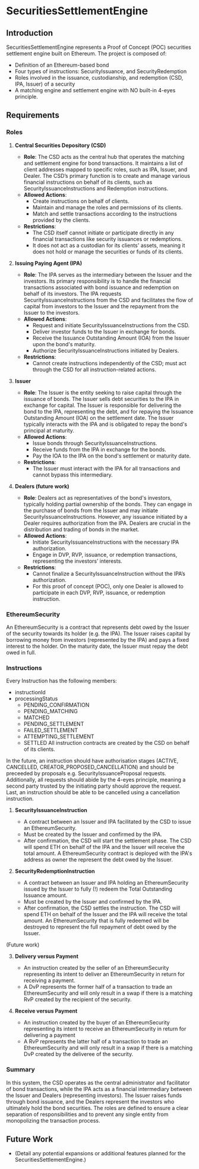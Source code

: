 # SecuritiesSettlementEngine

## Introduction

SecuritiesSettlementEngine represents a Proof of Concept (POC) securities settlement engine built on Ethereum. The project is composed of:

- Definition of an Ethereum-based bond
- Four types of instructions: SecurityIssuance, and SecurityRedemption
- Roles involved in the issuance, custodianship, and redemption (CSD, IPA, Issuer) of a security
- A matching engine and settlement engine with NO built-in 4-eyes principle.

## Requirements

### Roles

1. **Central Securities Depository (CSD)**
   - **Role**: The CSD acts as the central hub that operates the matching and settlement engine for bond transactions. It maintains a list of client addresses mapped to specific roles, such as IPA, Issuer, and Dealer. The CSD’s primary function is to create and manage various financial instructions on behalf of its clients, such as SecurityIssuanceInstructions and Redemption instructions.
   - **Allowed Actions**:
     - Create instructions on behalf of clients.
     - Maintain and manage the roles and permissions of its clients.
     - Match and settle transactions according to the instructions provided by the clients.
   - **Restrictions**:
     - The CSD itself cannot initiate or participate directly in any financial transactions like security issuances or redemptions.
     - It does not act as a custodian for its clients' assets, meaning it does not hold or manage the securities or funds of its clients.

2. **Issuing Paying Agent (IPA)**
   - **Role**: The IPA serves as the intermediary between the Issuer and the investors. Its primary responsibility is to handle the financial transactions associated with bond issuance and redemption on behalf of its investors. The IPA requests SecurityIssuanceInstructions from the CSD and facilitates the flow of capital from investors to the Issuer and the repayment from the Issuer to the investors.
   - **Allowed Actions**:
     - Request and initiate SecurityIssuanceInstructions from the CSD.
     - Deliver investor funds to the Issuer in exchange for bonds.
     - Receive the Issuance Outstanding Amount (IOA) from the Issuer upon the bond's maturity.
     - Authorize SecurityIssuanceInstructions initiated by Dealers.
   - **Restrictions**:
     - Cannot create instructions independently of the CSD; must act through the CSD for all instruction-related actions.

3. **Issuer**
   - **Role**: The Issuer is the entity seeking to raise capital through the issuance of bonds. The Issuer sells debt securities to the IPA in exchange for capital. The Issuer is responsible for delivering the bond to the IPA, representing the debt, and for repaying the Issuance Outstanding Amount (IOA) on the settlement date. The Issuer typically interacts with the IPA and is obligated to repay the bond's principal at maturity.
   - **Allowed Actions**:
     - Issue bonds through SecurityIssuanceInstructions.
     - Receive funds from the IPA in exchange for the bonds.
     - Pay the IOA to the IPA on the bond's settlement or maturity date.
   - **Restrictions**:
     - The Issuer must interact with the IPA for all transactions and cannot bypass this intermediary.

4. **Dealers (future work)**
   - **Role**: Dealers act as representatives of the bond's investors, typically holding partial ownership of the bonds. They can engage in the purchase of bonds from the Issuer and may initiate SecurityIssuanceInstructions. However, any issuance initiated by a Dealer requires authorization from the IPA. Dealers are crucial in the distribution and trading of bonds in the market.
   - **Allowed Actions**:
     - Initiate SecurityIssuanceInstructions with the necessary IPA authorization.
     - Engage in DVP, RVP, issuance, or redemption transactions, representing the investors’ interests.
   - **Restrictions**:
     - Cannot finalize a SecurityIssuanceInstruction without the IPA’s authorization.
     - For this proof of concept (POC), only one Dealer is allowed to participate in each DVP, RVP, issuance, or redemption instruction.
    
### EthereumSecurity

An EthereumSecurity is a contract that represents debt owed by the Issuer of the security towards its holder (e.g. the IPA). The Issuer raises capital by borrowing money from investors (represented by the IPA) and pays a fixed interest to the holder. On the maturity date, the Issuer must repay the debt owed in full. 


### Instructions

Every Instruction has the following members:
   - instructionId
   - processingStatus
      - PENDING_CONFIRMATION
      - PENDING_MATCHING
      - MATCHED
      - PENDING_SETTLEMENT
      - FAILED_SETTLEMENT
      - ATTEMPTING_SETTLEMENT
      - SETTLED
All instruction contracts are created by the CSD on behalf of its clients.
    
In the future, an instruction should have authorisation stages (ACTIVE, CANCELLED, CREATOR_PROPOSED_CANCELLATION) and should be preceeded by proposals e.g. SecurityIssuanceProposal requests. Additionally, all requests should abide by the 4-eyes principle, meaning a second party trusted by the initiating party should approve the request. Last, an instruction should be able to be cancelled using a cancellation instruction.

1. **SecurityIssuanceInstruction**
   - A contract between an Issuer and IPA facilitated by the CSD to issue an EthereumSecurity.
   - Must be created by the Issuer and confirmed by the IPA.
   - After confirmation, the CSD will start the settlement phase. The CSD will spend ETH on behalf of the IPA and the Issuer will receive the total amount. A EthereumSecurity contract is deployed with the IPA's address as owner the represent the debt owed by the Issuer.

2. **SecurityRedemptionInstruction**
   - A contract between an Issuer and IPA holding an EthereumSecurity issued by the Issuer to fully (!) redeem the Total Outstanding Issuance amount.
   - Must be created by the Issuer and confirmed by the IPA.
   - After confirmation, the CSD settles the instruction. The CSD will spend ETH on behalf of the Issuer and the IPA will receive the total amount. An EthereumSecurity that is fully redeemed will be destroyed to represent the full repayment of debt owed by the Issuer.

(Future work)

3. **Delivery versus Payment**
   - An instruction created by the seller of an EthereumSecurity representing its intent to deliver an EthereumSecurity in return for receiving a payment.
   - A DvP represents the former half of a transaction to trade an EthereumSecurity and will only result in a swap if there is a matching RvP created by the recipient of the security.

4. **Receive versus Payment**
   - An instruction created by the buyer of an EthereumSecurity representing its intent to receive an EthereumSecurity in return for delivering a payment
   - A RvP represents the latter half of a transaction to trade an EthereumSecurity and will only result in a swap if there is a matching DvP created by the deliveree of the security.

### Summary

In this system, the CSD operates as the central administrator and facilitator of bond transactions, while the IPA acts as a financial intermediary between the Issuer and Dealers (representing investors). The Issuer raises funds through bond issuance, and the Dealers represent the investors who ultimately hold the bond securities. The roles are defined to ensure a clear separation of responsibilities and to prevent any single entity from monopolizing the transaction process.

## Future Work

- (Detail any potential expansions or additional features planned for the SecuritiesSettlementEngine.)
